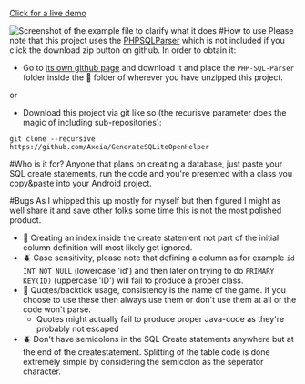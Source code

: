 [Click for a live demo](http://monsterhunters.duckdns.org:9998/example.php)

![Screenshot of the example file to clarify what it does](https://puu.sh/upZn7/8cdc74509c.png)
#How to use
Please note that this project uses the [PHPSQLParser](https://github.com/greenlion/PHP-SQL-Parser) which is not included if you click the download zip button on github.
In order to obtain it:
* Go to [its own github page](https://github.com/greenlion/PHP-SQL-Parser) and download it and place the `PHP-SQL-Parser` folder inside the  :file_folder: folder of wherever you have unzipped this project.

or
* Download this project via git like so (the recurisve parameter does the magic of including sub-repositories): 
```
git clone --recursive https://github.com/Axeia/GenerateSQLiteOpenHelper
```

#Who is it for?
Anyone that plans on creating a database, just paste your SQL create statements, run the code and you're presented with a class you copy&paste into your Android project.

#Bugs 
As I whipped this up mostly for myself but then figured I might as well share it and save other folks some time this is not the most polished product.
* :bug: Creating an index inside the create statement not part of the initial column definition will most likely get ignored.
* :beetle: Case sensitivity, please note that defining a column as for example `id INT NOT NULL` (lowercase 'id') and then later on trying to do `PRIMARY KEY(ID)` (uppercase 'ID') will fail to produce a proper class.
* :bug: Quotes/backtick usage, consistency is the name of the game. If you choose to use these then always use them or don't use them at all or the code won't parse.
  * Quotes might actually fail to produce proper Java-code as they're probably not escaped
* :beetle: Don't have semicolons in the SQL Create statements anywhere but at the end of the createstatement. Splitting of the table code is done extremely simple by considering the semicolon as the seperator character. 
